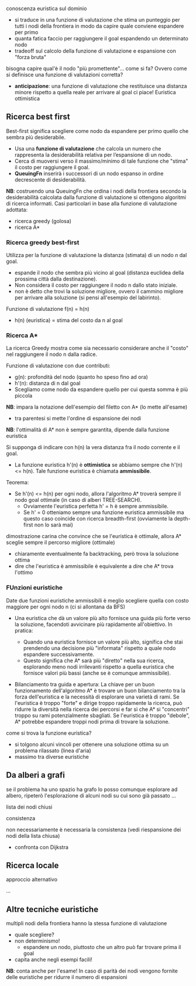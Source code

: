 conoscenza euristica sul dominio
- si traduce in una funzione di valutazione che stima un punteggio per tutti i nodi della frontiera in modo da capire quale conviene espandere per primo
- quanta fatica faccio per raggiungere il goal espandendo un determinato nodo
- tradeoff sul calcolo della funzione di valutazione e espansione con "forza bruta"

bisogna capire qual'è il nodo "più promettente"... come si fa? Ovvero come si definisce una funzione di valutazioni corretta?
- **anticipazione**: una funzione di valutazione che restituisce una distanza minore rispetto a quella reale per arrivare al goal ci piace! Euristica ottimistica



## Ricerca best first
Best-first significa scegliere come nodo da espandere per primo quello che sembra più desiderabile.
- Usa una **funzione di valutazione** che calcola un numero che rappresenta la desiderabilità relativa per l’espansione di un nodo.
- Cerca di muoversi verso il massimo/minimo di tale funzione che "stima" il costo per raggiungere il goal.
- **QueuingFn** inserirà i successori di un nodo espanso in ordine decrescente di desiderabilità.

**NB**: costruendo una QueuingFn che ordina i nodi della frontiera secondo la desiderabilità calcolata dalla funzione di valutazione si ottengono algoritmi di ricerca informati. Casi particolari in base alla funzione di valutazione adottata:
- ricerca greedy (golosa)
- ricerca A*



### Ricerca greedy best-first
Utilizza per la funzione di valutazione la distanza (stimata) di un nodo *n* dal goal.
- espande il nodo che sembra più vicino al goal (distanza euclidea della prossima città dalla destinazione).
- Non considera il costo per raggiungere il nodo n dallo stato iniziale.
- non è detto che trovi la soluzione migliore, ovvero il cammino migliore per arrivare alla soluzione (si pensi all'esempio del labirinto).

Funzione di valutazione f(n) = h(n)
- h(n) (euristica) = stima del costo da n al goal


### Ricerca A*
La ricerca Greedy mostra come sia necessario considerare anche il "costo" nel raggiungere il nodo n dalla radice.

Funzione di valutazione con due contributi:
- g(n): profondità del nodo (quanto ho speso fino ad ora)
- h'(n): distanza di n dal goal
- Scegliamo come nodo da espandere quello per cui questa somma è più piccola

**NB**: impara la notazione dell'esempio del filetto con A* (lo mette all'esame)
- tra parentesi si mette l'ordine di espansione dei nodi


**NB**: l'ottimalità di A* non è sempre garantita, dipende dalla funzione euristica

Si supponga di indicare con h(n) la vera distanza fra il nodo corrente e il goal.
- La funzione euristica h'(n) è **ottimistica** se abbiamo sempre che h'(n) <= h(n). Tale funzione euristica è chiamata **ammissibile**.

Teorema:
- Se h'(n) <= h(n) per ogni nodo, allora l'algoritmo A* troverà sempre il nodo goal ottimale (in caso di alberi TREE-SEARCH).
    - Ovviamente l'euristica perfetta h' = h è sempre ammissibile.
    - Se h' = 0 otteniamo sempre una funzione euristica ammissibile ma questo caso coincide con ricerca breadth-first (ovviamente la depth-first non lo sarà mai)

dimostrazione carina che convince che se l'euristica è ottimale, allora A* sceglie sempre il percorso migliore (ottimale)
- chiaramente eventualmente fa backtracking, però trova la soluzione ottima
- dire che l'euristica è ammissibile è equivalente a dire che A* trova l'ottimo



### FUnzioni euristiche 
Date due funzioni euristiche ammissibili è meglio scegliere quella con costo maggiore per ogni nodo n (ci si allontana da BFS)
- Una euristica che dà un valore più alto fornisce una guida più forte verso la soluzione, facendoti avvicinare più rapidamente all'obiettivo. In pratica:
    - Quando una euristica fornisce un valore più alto, significa che stai prendendo una decisione più "informata" rispetto a quale nodo espandere successivamente.
    - Questo significa che A* sarà più "diretto" nella sua ricerca, esplorando meno nodi irrilevanti rispetto a quella euristica che fornisce valori più bassi (anche se è comunque ammissibile). 

- Bilanciamento tra guida e apertura: La chiave per un buon funzionamento dell'algoritmo A* è trovare un buon bilanciamento tra la forza dell'euristica e la necessità di esplorare una varietà di rami. Se l'euristica è troppo "forte" e dirige troppo rapidamente la ricerca, può ridurre la diversità nella ricerca dei percorsi e far sì che A* si "concentri" troppo su rami potenzialmente sbagliati. Se l'euristica è troppo "debole", A* potrebbe espandere troppi nodi prima di trovare la soluzione.

come si trova la funzione euristica?
- si tolgono alcuni vincoli per ottenere una soluzione ottima su un problema rilassato (linea d'aria)
- massimo tra diverse euristiche

















## Da alberi a grafi
se il problema ha uno spazio ha grafo lo posso comunque esplorare ad albero, ripeterò l'esplorazione di alcuni nodi su cui sono già passato
...

lista dei nodi chiusi



consistenza

non necessariamente è necessaria la consistenza (vedi riespansione dei nodi della lista chiusa)
- confronta con Dijkstra






## Ricerca locale
approccio alternativo

...






## Altre tecniche euristiche
multipli nodi della frontiera hanno la stessa funzione di valutazione
- quale scegliere?
- non determinismo!
    - espandere un nodo, piuttosto che un altro può far trovare prima il goal
- capita anche negli esempi facili!

**NB**: conta anche per l'esame! In caso di parità dei nodi vengono fornite delle euristiche per ridurre il numero di espansioni
